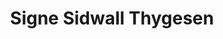 ---
layout: staff
title: Signe Sidwall Thygesen
name: Signe Sidwall Thygesen
position: PhD student
staffimage: dummy.png
contact:
    email: signe.sidwall.thygesen@liu.se
    phone: 
    address: Kopparhammaren 2, Campus Norrköping
    orcid: 
---